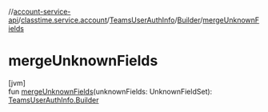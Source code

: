 //[account-service-api](../../../../index.md)/[classtime.service.account](../../index.md)/[TeamsUserAuthInfo](../index.md)/[Builder](index.md)/[mergeUnknownFields](merge-unknown-fields.md)

# mergeUnknownFields

[jvm]\
fun [mergeUnknownFields](merge-unknown-fields.md)(unknownFields: UnknownFieldSet): [TeamsUserAuthInfo.Builder](index.md)
